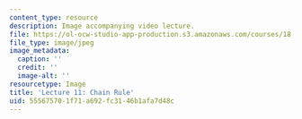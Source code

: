 ```yaml
---
content_type: resource
description: Image accompanying video lecture.
file: https://ol-ocw-studio-app-production.s3.amazonaws.com/courses/18-02-multivariable-calculus-fall-2007/555675701f71a692fc3146b1afa7d48c_11.jpg
file_type: image/jpeg
image_metadata:
  caption: ''
  credit: ''
  image-alt: ''
resourcetype: Image
title: 'Lecture 11: Chain Rule'
uid: 55567570-1f71-a692-fc31-46b1afa7d48c
---
```

